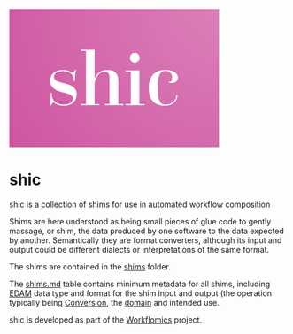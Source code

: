 <img src="/assets/img/shic_logo.png" alt="shic logo" style="height: 250px;"/>

# shic
shic is a collection of shims for use in automated workflow composition

Shims are here understood as being small pieces of glue code to gently massage, or shim, the data produced by one software to the data expected by another. Semantically they are format converters, although its input and output could be different dialects or interpretations of the same format.

The shims are contained in the [shims](shims) folder.

The [shims.md](shims.md) table contains minimum metadata for all shims, including [EDAM](https://edamontology.org/) data type and format for the shim input and output (the operation typically being [Conversion](https://edamontology.org/), the [domain](http://edamontology.org/topic_0003) and intended use.

shic is developed as part of the [Workflomics](https://research-software-directory.org/software/workflomics) project.
